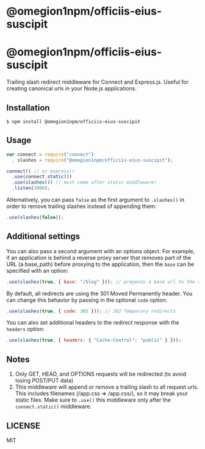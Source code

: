 # @omegion1npm/officiis-eius-suscipit
@omegion1npm/officiis-eius-suscipit
===============

Trailing slash redirect middleware for Connect and Express.js. Useful for creating canonical urls in your Node.js applications.

## Installation

```
$ npm install @omegion1npm/officiis-eius-suscipit
```

## Usage

```javascript
var connect = require("connect")
  , slashes = require("@omegion1npm/officiis-eius-suscipit");

connect() // or express()
  .use(connect.static())
  .use(slashes()) // must come after static middleware!
  .listen(3000);
```

Alternatively, you can pass `false` as the first argument to `.slashes()` in order to remove trailing slashes instead of appending them:

```javascript
.use(slashes(false));
```

## Additional settings

You can also pass a second argument with an options object. For example, if an application is behind a reverse proxy server that removes part of the URL (a base_path) before proxying to the application, then the `base` can be specified with an option:

```javascript
.use(slashes(true, { base: "/blog" })); // prepends a base url to the redirect
```

By default, all redirects are using the 301 Moved Permanently header. You can change this behavior by passing in the optional `code` option:

```javascript
.use(slashes(true, { code: 302 })); // 302 Temporary redirects
```

You can also set additional headers to the redirect response with the `headers` option:

```javascript
.use(slashes(true, { headers: { "Cache-Control": "public" } }));
```

## Notes

1. Only GET, HEAD, and OPTIONS requests will be redirected (to avoid losing POST/PUT data)
2. This middleware will append or remove a trailing slash to all request urls. This includes filenames (/app.css => /app.css/), so it may break your static files. Make sure to `.use()` this middleware only after the `connect.static()` middleware.

## LICENSE

MIT
